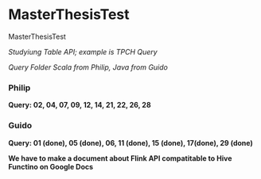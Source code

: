 # MasterThesisTest
MasterThesisTest

*Studyiung Table API; example is TPCH Query*

*Query Folder Scala from Philip, Java from Guido*

### Philip 
**Query: 02, 04, 07, 09, 12, 14, 21, 22, 26, 28**

### Guido
**Query: 01 (done), 05 (done), 06, 11 (done), 15 (done), 17(done), 29 (done)**

**We have to make a document about Flink API compatitable to Hive Functino on Google Docs**
